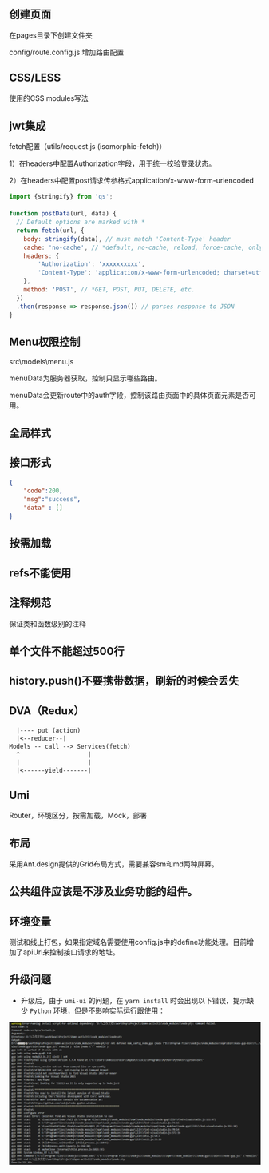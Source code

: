 ## 创建页面

在pages目录下创建文件夹

config/route.config.js 增加路由配置

## CSS/LESS

使用的CSS modules写法

## jwt集成

fetch配置（utils/request.js (isomorphic-fetch)）

1）在headers中配置Authorization字段，用于统一校验登录状态。

2）在headers中配置post请求传参格式application/x-www-form-urlencoded

```javascript
import {stringify} from 'qs';

function postData(url, data) {
  // Default options are marked with *
  return fetch(url, {
    body: stringify(data), // must match 'Content-Type' header
    cache: 'no-cache', // *default, no-cache, reload, force-cache, only-if-cached
    headers: {
        'Authorization': 'xxxxxxxxxx',
        'Content-Type': 'application/x-www-form-urlencoded; charset=utf-8',
    },
    method: 'POST', // *GET, POST, PUT, DELETE, etc.
  })
  .then(response => response.json()) // parses response to JSON
}
```

## Menu权限控制

src\models\menu.js 

menuData为服务器获取，控制只显示哪些路由。

menuData会更新route中的auth字段，控制该路由页面中的具体页面元素是否可用。

## 全局样式


## 接口形式
```json
{
    "code":200,
    "msg":"success",
    "data" : []
}
```
## 按需加载


## refs不能使用

## 注释规范

保证类和函数级别的注释

## 单个文件不能超过500行

## history.push()不要携带数据，刷新的时候会丢失

## DVA（Redux）

```
  |---- put (action)
  |<--reducer--| 
Models -- call --> Services(fetch)
  ^                   |
  |                   |
  |<------yield-------|
```

## Umi
Router，环境区分，按需加载，Mock，部署

## 布局

采用Ant.design提供的Grid布局方式，需要兼容sm和md两种屏幕。

## 公共组件应该是不涉及业务功能的组件。 

## 环境变量
测试和线上打包，如果指定域名需要使用config.js中的define功能处理。目前增加了apiUrl来控制接口请求的地址。

## 升级问题

* 升级后，由于 `umi-ui` 的问题，在 `yarn install` 时会出现以下错误，提示缺少 `Python` 环境，但是不影响实际运行跟使用：

![img](./public/error.png)
